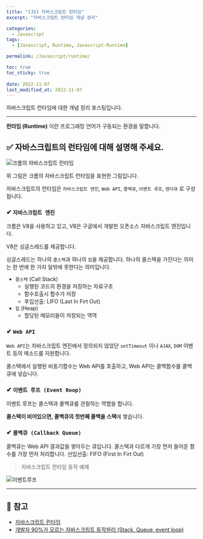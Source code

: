 ```yaml
---
title: "[JS] 자바스크립트 런타임"
excerpt: "자바스크립트 런타임 개념 정리"

categories:
  - Javascript
tags:
  - [Javascript, Runtime, Javascript-Runtime]

permalink: /Javascript/runtime/

toc: true
toc_sticky: true
 
date: 2022-11-07
last_modified_at: 2022-11-07
---
```

자바스크립트 런타임에 대한 개념 정리 포스팅입니다.

***

**런타임 (Runtime)** 이란 프로그래밍 언어가 구동되는 환경을 말합니다.

## ✅ 자바스크립트의 런타임에 대해 설명해 주세요.
![크롬의 자바스크립트 런타임](https://beomy.github.io/assets/img/posts/javascript/javascript_runtime.png)

위 그림은 크롬의 자바스크립트 런타임을 표현한 그림입니다.

자바스크립트의 런타임은 `자바스크립트 엔진`, `Web API`, `콜백큐`, `이벤트 루프`, `렌더큐` 로 구성됩니다.

### ✔ `자바스크립트 엔진`
크롬은 V8을 사용하고 있고, V8은 구글에서 개발한 오픈소스 자바스크립트 엔진입니다.

V8은 싱글스레드를 제공합니다.

싱글스레드는 하나의 `콜스택`과 하나의 `힙`을 제공합니다. 하나의 콜스택을 가진다는 의미는 한 번에 한 가지 일밖에 못한다는 의미입니다.

- `콜스택` (Call Stack)
    - 실행된 코드의 환경을 저장하는 자료구조
    - 함수호출시 함수가 저장
    - 후입선출: LIFO (Last In Firt Out)
- `힙` (Heap)
    - 할당된 메모리들이 저장되는 역역

### ✔ `Web API`
`Web API`는 자바스크립트 엔진에서 정의되지 않았던 `setTimeout` 이나 `AJAX`, `DOM` 이벤트 등의 메소드를 지원합니다.

콜스택에서 실행된 비동기함수는 Web API를 호출하고, Web API는 콜백함수를 콜백큐에 넣습니다.

### ✔ `이벤트 루프 (Event Roop)`
이벤트 루프는 콜스택과 콜백큐를 관찰하는 역할을 합니다.

**콜스택이 비어있으면, 콜백큐의 첫번째 콜백을 스택**에 쌓습니다.

### ✔ `콜백큐 (Callback Queue)`
콜백큐는 Web API 결과값을 쌓아두는 큐입니다. 콜스택과 다르게 가장 먼저 들어온 함수를 가장 먼저 처리합니다. 선입선출: FIFO (First In Firt Out)

> 자바스크립트 런타임 동작 예제

![이벤트루프](https://beomy.github.io/assets/img/posts/javascript/javascript_runtime_settimeout.gif)

***

## 🔗 참고
- [자바스크립트 런타임](https://beomy.github.io/tech/javascript/javascript-runtime/)
- [개발자 90%가 모르는 자바스크립트 동작원리 (Stack, Queue, event loop)](https://www.youtube.com/watch?v=v67LloZ1ieI&t=250s)
